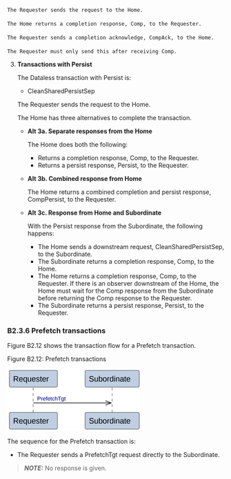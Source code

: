     The Requester sends the request to the Home.

    The Home returns a completion response, Comp, to the Requester.

    The Requester sends a completion acknowledge, CompAck, to the Home.

    The Requester must only send this after receiving Comp.

3. **Transactions with Persist**

    The Dataless transaction with Persist is:

    - CleanSharedPersistSep

    The Requester sends the request to the Home.

    The Home has three alternatives to complete the transaction.

    - **Alt 3a. Separate responses from the Home**

        The Home does both the following:

        - Returns a completion response, Comp, to the Requester.
        - Returns a persist response, Persist, to the Requester.

    - **Alt 3b. Combined response from Home**

        The Home returns a combined completion and persist response, CompPersist, to the Requester.

    - **Alt 3c. Response from Home and Subordinate**

        With the Persist response from the Subordinate, the following happens:

        - The Home sends a downstream request, CleanSharedPersistSep, to the Subordinate.
        - The Subordinate returns a completion response, Comp, to the Home.
        - The Home returns a completion response, Comp, to the Requester. If there is an observer downstream of the Home, the Home must wait for the Comp response from the Subordinate before returning the Comp response to the Requester.
        - The Subordinate returns a persist response, Persist, to the Requester.

### B2.3.6 Prefetch transactions

Figure B2.12 shows the transaction flow for a Prefetch transaction.

Figure B2.12: Prefetch transactions

![Image](page_86/image_000000_4f9d3fe85882376e634a1f63504814c4030e2012d92f943a85dfbe467b91422e.png)

The sequence for the Prefetch transaction is:

- The Requester sends a PrefetchTgt request directly to the Subordinate.

> **_NOTE:_** No response is given.